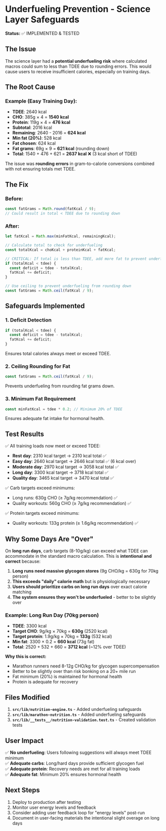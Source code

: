 # Underfueling Prevention - Science Layer Safeguards

**Status:** ✅ IMPLEMENTED & TESTED

## The Issue

The science layer had a **potential underfueling risk** where calculated macros could sum to less than TDEE due to rounding errors. This would cause users to receive insufficient calories, especially on training days.

## The Root Cause

### Example (Easy Training Day):
- **TDEE**: 2640 kcal
- **CHO**: 385g × 4 = **1540 kcal**
- **Protein**: 119g × 4 = **476 kcal**
- **Subtotal**: 2016 kcal
- **Remaining**: 2640 - 2016 = **624 kcal**
- **Min fat (20%)**: 528 kcal
- **Fat chosen**: 624 kcal
- **Fat grams**: 69g × 9 = **621 kcal** (rounding down)
- **Total**: 1540 + 476 + 621 = **2637 kcal** ❌ (3 kcal short of TDEE)

The issue was **rounding errors** in gram-to-calorie conversions combined with not ensuring totals met TDEE.

## The Fix

### Before:
```typescript
const fatGrams = Math.round(fatKcal / 9);
// Could result in total < TDEE due to rounding down
```

### After:
```typescript
let fatKcal = Math.max(minFatKcal, remainingKcal);

// Calculate total to check for underfueling
const totalKcal = choKcal + proteinKcal + fatKcal;

// CRITICAL: If total is less than TDEE, add more fat to prevent underfueling
if (totalKcal < tdee) {
  const deficit = tdee - totalKcal;
  fatKcal += deficit;
}

// Use ceiling to prevent underfueling from rounding down
const fatGrams = Math.ceil(fatKcal / 9);
```

## Safeguards Implemented

### 1. **Deficit Detection**
```typescript
if (totalKcal < tdee) {
  const deficit = tdee - totalKcal;
  fatKcal += deficit;
}
```
Ensures total calories always meet or exceed TDEE.

### 2. **Ceiling Rounding for Fat**
```typescript
const fatGrams = Math.ceil(fatKcal / 9);
```
Prevents underfueling from rounding fat grams down.

### 3. **Minimum Fat Requirement**
```typescript
const minFatKcal = tdee * 0.2; // Minimum 20% of TDEE
```
Ensures adequate fat intake for hormonal health.

## Test Results

✅ All training loads now meet or exceed TDEE:
- **Rest day**: 2310 kcal target → 2310 kcal total ✅
- **Easy day**: 2640 kcal target → 2646 kcal total ✅ (6 kcal over)
- **Moderate day**: 2970 kcal target → 3058 kcal total ✅
- **Long day**: 3300 kcal target → 3718 kcal total ✅
- **Quality day**: 3465 kcal target → 3470 kcal total ✅

✅ Carb targets exceed minimums:
- Long runs: 630g CHO (≥ 7g/kg recommendation) ✅
- Quality workouts: 560g CHO (≥ 7g/kg recommendation) ✅

✅ Protein targets exceed minimums:
- Quality workouts: 133g protein (≥ 1.6g/kg recommendation) ✅

## Why Some Days Are "Over"

On **long run days**, carb targets (8-10g/kg) can exceed what TDEE can accommodate in the standard macro calculation. This is **intentional and correct** because:

1. **Long runs need massive glycogen stores** (9g CHO/kg = 630g for 70kg person)
2. **This exceeds "daily" calorie math** but is physiologically necessary
3. **Users should prioritize carbs on long run days** over exact calorie matching
4. **The system ensures they won't be underfueled** - better to be slightly over

### Example: Long Run Day (70kg person)
- **TDEE**: 3300 kcal
- **Target CHO**: 9g/kg × 70kg = **630g** (2520 kcal)
- **Target protein**: 1.9g/kg × 70kg = **133g** (532 kcal)
- **Min fat**: 3300 × 0.2 = **660 kcal** (73g fat)
- **Total**: 2520 + 532 + 660 = **3712 kcal** (~12% over TDEE)

**Why this is correct:**
- Marathon runners need 8-12g CHO/kg for glycogen supercompensation
- Better to be slightly over than risk bonking on a 20+ mile run
- Fat minimum (20%) is maintained for hormonal health
- Protein is adequate for recovery

## Files Modified

1. **`src/lib/nutrition-engine.ts`** - Added underfueling safeguards
2. **`src/lib/marathon-nutrition.ts`** - Added underfueling safeguards
3. **`src/lib/__tests__/nutrition-validation.test.ts`** - Created validation tests

## User Impact

✅ **No underfueling**: Users following suggestions will always meet TDEE minimum  
✅ **Adequate carbs**: Long/hard days provide sufficient glycogen fuel  
✅ **Adequate protein**: Recovery needs are met for all training loads  
✅ **Adequate fat**: Minimum 20% ensures hormonal health  

## Next Steps

1. Deploy to production after testing
2. Monitor user energy levels and feedback
3. Consider adding user feedback loop for "energy levels" post-run
4. Document in user-facing materials the intentional slight overage on long days

